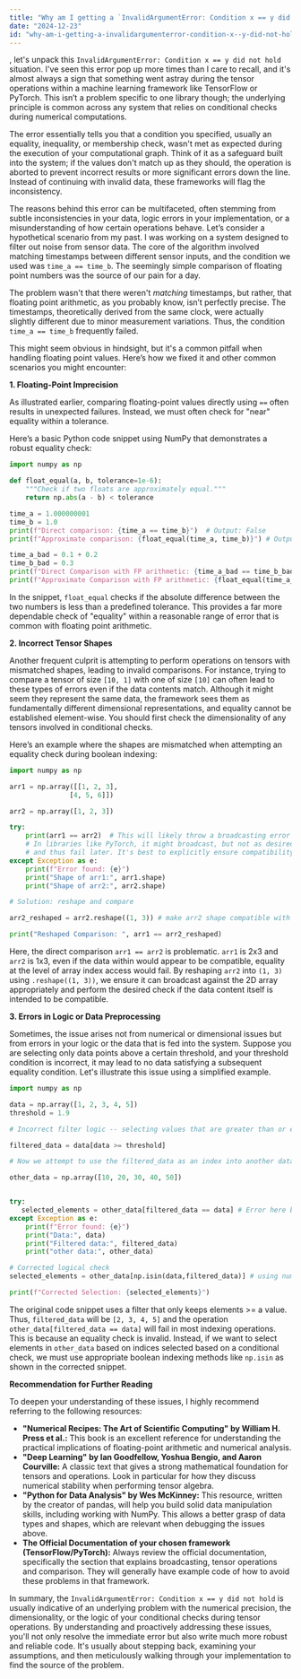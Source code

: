 ```yaml
---
title: "Why am I getting a `InvalidArgumentError: Condition x == y did not hold`?"
date: "2024-12-23"
id: "why-am-i-getting-a-invalidargumenterror-condition-x--y-did-not-hold"
---
```


, let's unpack this `InvalidArgumentError: Condition x == y did not hold` situation. I've seen this error pop up more times than I care to recall, and it's almost always a sign that something went astray during the tensor operations within a machine learning framework like TensorFlow or PyTorch. This isn’t a problem specific to one library though; the underlying principle is common across any system that relies on conditional checks during numerical computations.

The error essentially tells you that a condition you specified, usually an equality, inequality, or membership check, wasn't met as expected during the execution of your computational graph. Think of it as a safeguard built into the system; if the values don't match up as they should, the operation is aborted to prevent incorrect results or more significant errors down the line. Instead of continuing with invalid data, these frameworks will flag the inconsistency.

The reasons behind this error can be multifaceted, often stemming from subtle inconsistencies in your data, logic errors in your implementation, or a misunderstanding of how certain operations behave. Let’s consider a hypothetical scenario from my past. I was working on a system designed to filter out noise from sensor data. The core of the algorithm involved matching timestamps between different sensor inputs, and the condition we used was `time_a == time_b`. The seemingly simple comparison of floating point numbers was the source of our pain for a day.

The problem wasn't that there weren't *matching* timestamps, but rather, that floating point arithmetic, as you probably know, isn’t perfectly precise. The timestamps, theoretically derived from the same clock, were actually slightly different due to minor measurement variations. Thus, the condition `time_a == time_b` frequently failed.

This might seem obvious in hindsight, but it's a common pitfall when handling floating point values. Here’s how we fixed it and other common scenarios you might encounter:

**1. Floating-Point Imprecision**

As illustrated earlier, comparing floating-point values directly using `==` often results in unexpected failures. Instead, we must often check for "near" equality within a tolerance.

Here’s a basic Python code snippet using NumPy that demonstrates a robust equality check:

```python
import numpy as np

def float_equal(a, b, tolerance=1e-6):
    """Check if two floats are approximately equal."""
    return np.abs(a - b) < tolerance

time_a = 1.000000001
time_b = 1.0
print(f"Direct comparison: {time_a == time_b}")  # Output: False
print(f"Approximate comparison: {float_equal(time_a, time_b)}") # Output: True

time_a_bad = 0.1 + 0.2
time_b_bad = 0.3
print(f"Direct Comparison with FP arithmetic: {time_a_bad == time_b_bad}") # Output: False
print(f"Approximate Comparison with FP arithmetic: {float_equal(time_a_bad,time_b_bad)}") # Output: True

```

In the snippet, `float_equal` checks if the absolute difference between the two numbers is less than a predefined tolerance. This provides a far more dependable check of "equality" within a reasonable range of error that is common with floating point arithmetic.

**2. Incorrect Tensor Shapes**

Another frequent culprit is attempting to perform operations on tensors with mismatched shapes, leading to invalid comparisons. For instance, trying to compare a tensor of size `[10, 1]` with one of size `[10]` can often lead to these types of errors even if the data contents match. Although it might seem they represent the same data, the framework sees them as fundamentally different dimensional representations, and equality cannot be established element-wise. You should first check the dimensionality of any tensors involved in conditional checks.

Here’s an example where the shapes are mismatched when attempting an equality check during boolean indexing:

```python
import numpy as np

arr1 = np.array([[1, 2, 3],
               [4, 5, 6]])

arr2 = np.array([1, 2, 3])

try:
    print(arr1 == arr2)  # This will likely throw a broadcasting error in some contexts, depending on the library being used.
    # In libraries like PyTorch, it might broadcast, but not as desired for an equality check
    # and thus fail later. It's best to explicitly ensure compatibility
except Exception as e:
    print(f"Error found: {e}")
    print("Shape of arr1:", arr1.shape)
    print("Shape of arr2:", arr2.shape)

# Solution: reshape and compare

arr2_reshaped = arr2.reshape((1, 3)) # make arr2 shape compatible with arr1

print("Reshaped Comparison: ", arr1 == arr2_reshaped)
```

Here, the direct comparison `arr1 == arr2` is problematic. `arr1` is 2x3 and `arr2` is 1x3, even if the data within would appear to be compatible, equality at the level of array index access would fail. By reshaping `arr2` into `(1, 3)` using `.reshape((1, 3))`, we ensure it can broadcast against the 2D array appropriately and perform the desired check if the data content itself is intended to be compatible.

**3. Errors in Logic or Data Preprocessing**

Sometimes, the issue arises not from numerical or dimensional issues but from errors in your logic or the data that is fed into the system. Suppose you are selecting only data points above a certain threshold, and your threshold condition is incorrect, it may lead to no data satisfying a subsequent equality condition. Let's illustrate this issue using a simplified example.

```python
import numpy as np

data = np.array([1, 2, 3, 4, 5])
threshold = 1.9

# Incorrect filter logic -- selecting values that are greater than or equal to the threshold.

filtered_data = data[data >= threshold]

# Now we attempt to use the filtered_data as an index into another dataset using a equality check

other_data = np.array([10, 20, 30, 40, 50])


try:
   selected_elements = other_data[filtered_data == data] # Error here because filtered data does not always coincide with data (only a subset!)
except Exception as e:
    print(f"Error found: {e}")
    print("Data:", data)
    print("Filtered data:", filtered_data)
    print("other data:", other_data)

# Corrected logical check
selected_elements = other_data[np.isin(data,filtered_data)] # using numpy.isin, or other such appropriate boolean indexing

print(f"Corrected Selection: {selected_elements}")
```

The original code snippet uses a filter that only keeps elements >= a value. Thus, `filtered_data` will be `[2, 3, 4, 5]` and the operation `other_data[filtered_data == data]` will fail in most indexing operations. This is because an equality check is invalid. Instead, if we want to select elements in `other_data` based on indices selected based on a conditional check, we must use appropriate boolean indexing methods like `np.isin` as shown in the corrected snippet.

**Recommendation for Further Reading**

To deepen your understanding of these issues, I highly recommend referring to the following resources:

*   **"Numerical Recipes: The Art of Scientific Computing" by William H. Press et al.:** This book is an excellent reference for understanding the practical implications of floating-point arithmetic and numerical analysis.
*   **"Deep Learning" by Ian Goodfellow, Yoshua Bengio, and Aaron Courville:** A classic text that gives a strong mathematical foundation for tensors and operations. Look in particular for how they discuss numerical stability when performing tensor algebra.
*   **"Python for Data Analysis" by Wes McKinney:** This resource, written by the creator of pandas, will help you build solid data manipulation skills, including working with NumPy. This allows a better grasp of data types and shapes, which are relevant when debugging the issues above.
*   **The Official Documentation of your chosen framework (TensorFlow/PyTorch):** Always review the official documentation, specifically the section that explains broadcasting, tensor operations and comparison. They will generally have example code of how to avoid these problems in that framework.

In summary, the `InvalidArgumentError: Condition x == y did not hold` is usually indicative of an underlying problem with the numerical precision, the dimensionality, or the logic of your conditional checks during tensor operations. By understanding and proactively addressing these issues, you'll not only resolve the immediate error but also write much more robust and reliable code. It's usually about stepping back, examining your assumptions, and then meticulously walking through your implementation to find the source of the problem.
